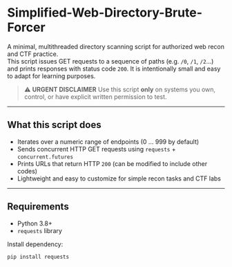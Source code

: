 # Simplified-Web-Directory-Brute-Forcer

A minimal, multithreaded directory scanning script for authorized web recon and CTF practice.  
This script issues GET requests to a sequence of paths (e.g. `/0`, `/1`, `/2`…) and prints responses with status code `200`. It is intentionally small and easy to adapt for learning purposes.

> ⚠️ **URGENT DISCLAIMER** Use this script **only** on systems you own, control, or have explicit written permission to test.

---

## What this script does
- Iterates over a numeric range of endpoints (0 … 999 by default)
- Sends concurrent HTTP GET requests using `requests` + `concurrent.futures`
- Prints URLs that return HTTP `200` (can be modified to include other codes)
- Lightweight and easy to customize for simple recon tasks and CTF labs

---

## Requirements
- Python 3.8+  
- `requests` library

Install dependency:
```bash
pip install requests
